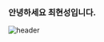 ### 안녕하세요 최현성입니다.
![header](https://capsule-render.vercel.app/api?type=venom&color=auto&height=300&section=header&text=최현성&fontSize=90&animation=fadeIn)

<!--
**ChoiHyeonSeong/ChoiHyeonSeong** is a ✨ _special_ ✨ repository because its `README.md` (this file) appears on your GitHub profile.

Here are some ideas to get you started:

- 🔭 I’m currently working on ...
- 🌱 I’m currently learning ...
- 👯 I’m looking to collaborate on ...
- 🤔 I’m looking for help with ...
- 💬 Ask me about ...
- 📫 How to reach me: ...
- 😄 Pronouns: ...
- ⚡ Fun fact: ...
-->
